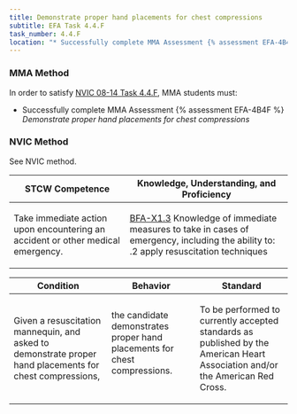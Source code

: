 ```yaml
---
title: Demonstrate proper hand placements for chest compressions
subtitle: EFA Task 4.4.F 
task_number: 4.4.F
location: "* Successfully complete MMA Assessment {% assessment EFA-4B4F %} *Demonstrate proper hand placements for chest compressions*" 
---
```



### MMA Method

In order to satisfy  [NVIC 08-14  Task  4.4.F]({{site.baseurl}}/assets/images/nvic-08-14.pdf), MMA students must:

* Successfully complete MMA Assessment {% assessment EFA-4B4F %} *Demonstrate proper hand placements for chest compressions*


### NVIC Method

<a onclick="togglevisibility('nvic_methods')" >See NVIC method.</a>

<div id='nvic_methods' class='hide'>

<table>
<thead>
<tr>
<th class='forty'> STCW Competence </th>
<th class='sixty'> Knowledge, Understanding, and Proficiency </th>
</tr>
</thead>




<tbody>
<tr><td markdown='1'>

Take immediate action upon encountering an accident or other medical emergency.

</td><td markdown='1'>

[BFA-X1.3]({{site.baseurl}}/tables/613.html#BFA-X1.3) Knowledge of immediate measures to take in cases of emergency, including the ability to:
.2  apply resuscitation techniques

</td></tr>


</tbody>
</table>


<table>
<thead>
<tr><th class='twenty'>  Condition </th><th class='twenty'> Behavior </th><th  class='sixty'>Standard </th></tr>
</thead>
<tbody >



<tr><td markdown='1'>

Given a resuscitation mannequin, and asked to demonstrate proper hand placements for chest compressions,

</td><td markdown='1'>

the candidate demonstrates proper hand placements for chest compressions.

<br>

<div class="tooltip">
<span class="tooltiptext">
</span>
</div>


</td><td markdown='1'>

To be performed to currently accepted standards as published by the American Heart Association and/or the American Red Cross.

</td></tr>
</tbody>
</table>
</div>
